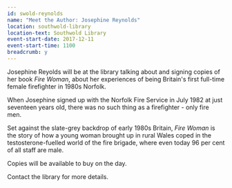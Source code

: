 ```yaml
---
id: swold-reynolds
name: "Meet the Author: Josephine Reynolds"
location: southwold-library
location-text: Southwold Library
event-start-date: 2017-12-11
event-start-time: 1100
breadcrumb: y
---
```


Josephine Reyolds will be at the library talking about and signing copies of her book <cite>Fire Woman</cite>, about her experiences of being Britain's first full-time female firefighter in 1980s Norfolk.

When Josephine signed up with the Norfolk Fire Service in July 1982 at just seventeen years old, there was no such thing as a firefighter - only fire men.

Set against the slate-grey backdrop of early 1980s Britain, <cite>Fire Woman</cite> is the story of how a young woman brought up in rural Wales coped in the testosterone-fuelled world of the fire brigade, where even today 96 per cent of all staff are male.

Copies will be available to buy on the day.

Contact the library for more details.
